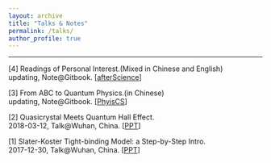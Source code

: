 ```yaml
---
layout: archive
title: "Talks & Notes"
permalink: /talks/
author_profile: true
---
```


---

[4] Readings of Personal Interest.(Mixed in Chinese and English)<br/>
updating, Note@Gitbook. 
[[afterScience](https://kfluo.gitbook.io/aftersci/)]

[3] From ABC to Quantum Physics.(in Chinese)<br/>
updating, Note@Gitbook. 
[[PhyisCS](https://kfluo.gitbook.io/phyiscs/)]

[2] Quasicrystal Meets Quantum Hall Effect.<br/>
2018-03-12, Talk@Wuhan, China. 
[[PPT](TBD)]

[1] Slater-Koster Tight-binding Model: a Step-by-Step Intro.<br/>
2017-12-30, Talk@Wuhan, China. 
[[PPT](TBD)]